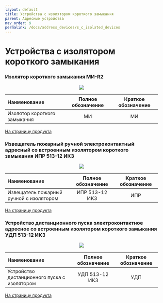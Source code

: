 ```yaml
---
layout: default
title: Устройства с изолятором короткого замыкания
parent: Адресные устройства
nav_order: 9
permalink: /docs/address_devices/s_c_isolated_devices
---
```


# Устройства с изолятором короткого замыкания
### Изолятор короткого замыкания МИ-R2

<p align="center">
<img src="../../../assets/images/devices/mi.png">
</p>

|Наименование|Полное обозначение|Краткое обозначение|
|:---|:---:|:---:|
|Изолятор короткого замыкания|МИ|МИ|

<a href="https://products.rubezh.ru/products/mi_r2_1-7076/" target="_blank">На страницу продукта</a>

### Извещатель пожарный ручной электроконтактный адресный со встроенным изолятором короткого замыкания ИПР 513-12 ИКЗ

<p align="center">
<img src="../../../assets/images/devices/ipr_513_12_ikz.png">
</p>

|Наименование|Полное обозначение|Краткое обозначение|
|:---|:---:|:---:|
|Извещатель пожарный ручной с изолятором|ИПР 513-12 ИКЗ|ИПР|

<a href="https://products.rubezh.ru/products/ipr_513_12ikz-4314/" target="_blank">На страницу продукта</a>

### Устройство дистанционного пуска электроконтактное адресное со встроенным изолятором короткого замыкания УДП 513-12 ИКЗ

<p align="center">
<img src="../../../assets/images/devices/udp_513_12_ikz.png">
</p>

|Наименование|Полное обозначение|Краткое обозначение|
|:---|:---:|:---:|
|Устройство дистанционного пуска с изолятором|УДП 513-12 ИКЗ|УДП|

<a href="https://products.rubezh.ru/products/udp_513_12ikz-4315/" target="_blank">На страницу продукта</a>
